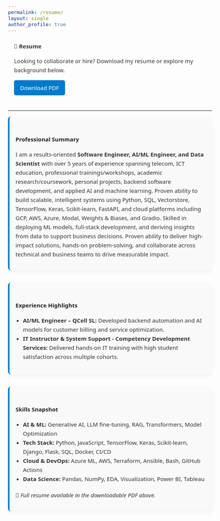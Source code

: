 ```yaml
---
permalink: /resume/
layout: single
author_profile: true
---
```


<style>
  body, h1, h2, h3, p, li {
    font-family: 'Segoe UI', Roboto, Helvetica, Arial, sans-serif;
    font-size: 15px;
    color: #333;
    line-height: 1.6;
  }
  section {
    padding: 0 1rem;
    max-width: 900px;
    margin-left: auto;
    margin-right: auto;
    margin-bottom: 2.5rem;
  }
  ul {
    padding-left: 1.3em;
    margin-bottom: 1.2rem;
  }
  h2 {
    font-weight: 600;
    color: #222;
    margin-top: 2rem;
    margin-bottom: 1rem;
  }
  .btn--primary {
    display: inline-block;
    padding: 0.5rem 1rem;
    background-color: #007acc;
    color: #fff;
    text-decoration: none;
    border-radius: 5px;
    transition: background 0.3s ease;
  }
  .btn--primary:hover {
    background-color: #005ea8;
  }
  .highlight-block {
    background-color: #f9f9f9;
    border-left: 4px solid #007acc;
    padding: 1rem;
    border-radius: 8px;
    margin-bottom: 2rem;
    box-shadow: 0 4px 12px rgba(0,0,0,0.05);
  }
</style>

<section>
  <h1>📄 Resume</h1>

  <p>Looking to collaborate or hire? Download my resume or explore my background below.</p>

  <a href="../assets/files/CV_AmiduDabor2.pdf" class="btn--primary" target="_blank" download>Download PDF</a>
</section>

<hr>

<section class="highlight-block">
  <h2>Professional Summary</h2>

  <p>
    I am a results-oriented <strong>Software Engineer, AI/ML Engineer, and Data Scientist</strong> with over 5 years of experience spanning telecom, ICT education, professional trainings/workshops, academic research/coursework, personal projects, backend software development, and applied AI and machine learning. Proven ability to build scalable, intelligent systems using Python, SQL, Vectorstore, TensorFlow, Keras, Scikit-learn, FastAPI, and cloud platforms including GCP, AWS, Azure, Modal, Weights & Biases, and Gradio. Skilled in deploying ML models, full-stack development, and deriving insights from data to support business decisions. Proven ability to deliver high-impact solutions, hands-on problem-solving, and collaborate across technical and business teams to drive measurable impact.
  </p>
</section>

<section class="highlight-block">
  <h2>Experience Highlights</h2>
  <ul>
    <li><strong>AI/ML Engineer – QCell SL:</strong> Developed backend automation and AI models for customer billing and service optimization.</li>
    <li><strong>IT Instructor & System Support - Competency Development Services:</strong> Delivered hands-on IT training with high student satisfaction across multiple cohorts.</li>
  </ul>
</section>

<section class="highlight-block">
  <h2>Skills Snapshot</h2>
  <ul>
    <li><strong>AI & ML:</strong> Generative AI, LLM fine-tuning, RAG, Transformers, Model Optimization</li>
    <li><strong>Tech Stack:</strong> Python, JavaScript, TensorFlow, Keras, Scikit-learn, Django, Flask, SQL, Docker, CI/CD</li>
    <li><strong>Cloud & DevOps:</strong> Azure ML, AWS, Terraform, Ansible, Bash, GitHub Actions</li>
    <li><strong>Data Science:</strong> Pandas, NumPy, EDA, Visualization, Power BI, Tableau</li>
  </ul>
  <p>📎 <em>Full resume available in the downloadable PDF above.</em></p>
</section>
